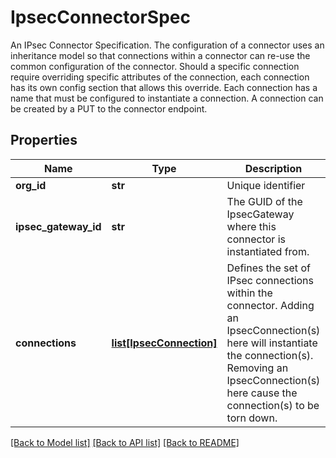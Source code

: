 # IpsecConnectorSpec

An IPsec Connector Specification.  The configuration of a connector uses an inheritance model so that connections within a connector can re-use the common configuration of the connector.  Should a specific connection require overriding specific attributes of the connection, each connection has its own config section that allows this override.  Each connection has a name that must be configured to instantiate a connection. A connection can be created by a PUT to the  connector endpoint. 
## Properties
Name | Type | Description | Notes
------------ | ------------- | ------------- | -------------
**org_id** | **str** | Unique identifier | [optional] 
**ipsec_gateway_id** | **str** | The GUID of the IpsecGateway where this connector is instantiated from. | [optional] 
**connections** | [**list[IpsecConnection]**](IpsecConnection.md) | Defines the set of IPsec connections within the connector. Adding an IpsecConnection(s) here will instantiate the connection(s). Removing an IpsecConnection(s) here cause the connection(s) to be torn down.  | [optional] 

[[Back to Model list]](../README.md#documentation-for-models) [[Back to API list]](../README.md#documentation-for-api-endpoints) [[Back to README]](../README.md)


